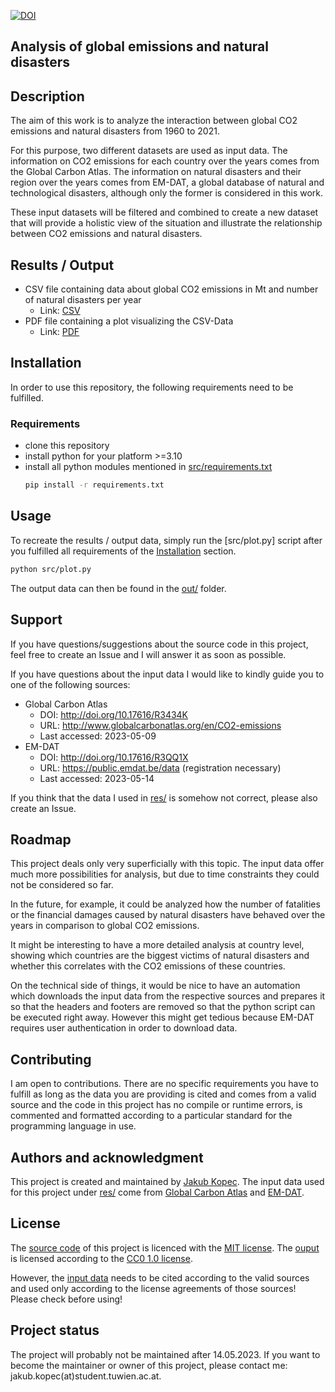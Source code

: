 [![DOI](https://zenodo.org/badge/640535490.svg)](https://zenodo.org/badge/latestdoi/640535490)

## Analysis of global emissions and natural disasters

## Description
The aim of this work is to analyze the interaction between global CO2 emissions and natural disasters from 1960 to 2021. 

For this purpose, two different datasets are used as input data. The information on CO2 emissions for each country over the years comes from the Global Carbon Atlas. The information on natural disasters and their region over the years comes from EM-DAT, a global database of natural and technological disasters, although only the former is considered in this work. 

These input datasets will be filtered and combined to create a new dataset that will provide a holistic view of the situation and illustrate the relationship between CO2 emissions and natural disasters.

## Results / Output

- CSV file containing data about global CO2 emissions in Mt and number of natural disasters per year
  - Link: [CSV](out/worldwide_CO2_emissions_and_natural_disasters_1960_to_2021.csv)
- PDF file containing a plot visualizing the CSV-Data
  - Link: [PDF](out/worldwide_CO2_emissions_and_natural_disasters_1960_to_2021.pdf)


## Installation
In order to use this repository, the following requirements need to be fulfilled.
### Requirements
- clone this repository
- install python for your platform >=3.10
- install all python modules mentioned in [src/requirements.txt](src/requirements.txt)
  ```bash
  pip install -r requirements.txt
  ```

## Usage
To recreate the results / output data, simply run the [src/plot.py] script after you fulfilled all requirements of the [Installation](#installation) section.

```bash
python src/plot.py
```

The output data can then be found in the [out/](out/) folder.

## Support
If you have questions/suggestions about the source code in this project, feel free to create an Issue and I will answer it as soon as possible.

If you have questions about the input data I would like to kindly guide you to one of the following sources:

- Global Carbon Atlas
  - DOI: http://doi.org/10.17616/R3434K
  - URL: http://www.globalcarbonatlas.org/en/CO2-emissions
  - Last accessed: 2023-05-09 
- EM-DAT
  - DOI: http://doi.org/10.17616/R3QQ1X
  - URL: https://public.emdat.be/data (registration necessary)
  - Last accessed: 2023-05-14

If you think that the data I used in [res/](res/) is somehow not correct, please also create an Issue.
## Roadmap
This project deals only very superficially with this topic. The input data offer much more possibilities for analysis, but due to time constraints they could not be considered so far. 

In the future, for example, it could be analyzed how the number of fatalities or the financial damages caused by natural disasters have behaved over the years in comparison to global CO2 emissions. 

It might be interesting to have a more detailed analysis at country level, showing which countries are the biggest victims of natural disasters and whether this correlates with the CO2 emissions of these countries.

On the technical side of things, it would be nice to have an automation which downloads the input data from the respective sources and prepares it so that the headers and footers are removed so that the python script can be executed right away. However this might get tedious because EM-DAT requires user authentication in order to download data.

## Contributing
I am open to contributions. There are no specific requirements you have to fulfill as long as the data you are providing is cited and comes from a valid source and the code in this project has no compile or runtime errors, is commented and formatted according to a particular standard for the programming language in use.

## Authors and acknowledgment
This project is created and maintained by [Jakub Kopec](https://orcid.org/0009-0006-8549-5031). The input data used for this project under [res/](res/) come from [Global Carbon Atlas](http://doi.org/10.17616/R3434K) and [EM-DAT](http://doi.org/10.17616/R3QQ1X).

## License
The [source code](src/) of this project is licenced with the [MIT license](/LICENSE). The [ouput](out/) is licensed according to the [CC0 1.0 license](out/LICENSE).

However, the [input data](res/) needs to be cited according to the valid sources and used only according to the license agreements of those sources! Please check before using!

## Project status
The project will probably not be maintained after 14.05.2023. If you want to become the maintainer or owner of this project, please contact me: jakub.kopec(at)student.tuwien.ac.at.
